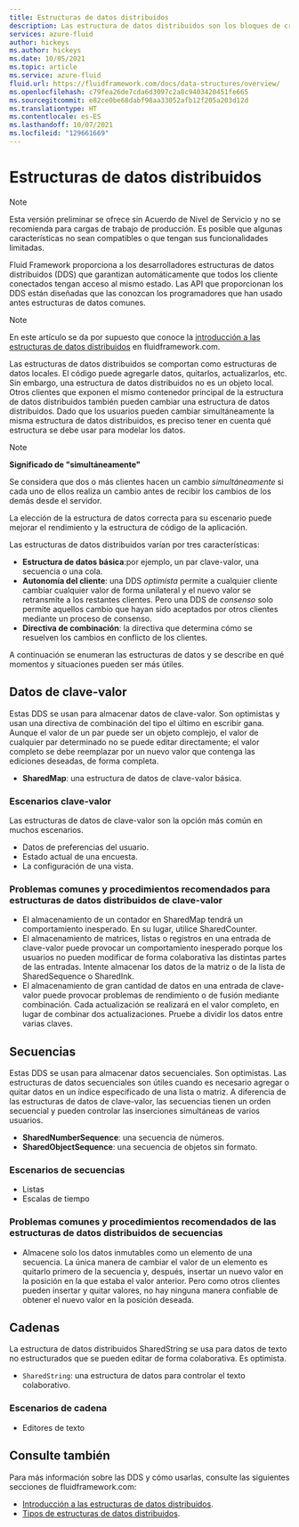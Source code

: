 ```yaml
---
title: Estructuras de datos distribuidos
description: Las estructura de datos distribuidos son los bloques de creación de las aplicaciones de Fluid
services: azure-fluid
author: hickeys
ms.author: hickeys
ms.date: 10/05/2021
ms.topic: article
ms.service: azure-fluid
fluid.url: https://fluidframework.com/docs/data-structures/overview/
ms.openlocfilehash: c79fea26de7cda6d3097c2a8c9403420451fe665
ms.sourcegitcommit: e82ce0be68dabf98aa33052afb12f205a203d12d
ms.translationtype: HT
ms.contentlocale: es-ES
ms.lasthandoff: 10/07/2021
ms.locfileid: "129661669"
---
```

# <a name="distributed-data-structures"></a>Estructuras de datos distribuidos

> [!NOTE]
> Esta versión preliminar se ofrece sin Acuerdo de Nivel de Servicio y no se recomienda para cargas de trabajo de producción. Es posible que algunas características no sean compatibles o que tengan sus funcionalidades limitadas.

Fluid Framework proporciona a los desarrolladores estructuras de datos distribuidos (DDS) que garantizan automáticamente que todos los cliente conectados tengan acceso al mismo estado. Las API que proporcionan los DDS están diseñadas que las conozcan los programadores que han usado antes estructuras de datos comunes.

> [!NOTE]
> En este artículo se da por supuesto que conoce la [introducción a las estructuras de datos distribuidos](https://fluidframework.com/docs/build/dds/) en fluidframework.com.

Las estructuras de datos distribuidos se comportan como estructuras de datos locales. El código puede agregarle datos, quitarlos, actualizarlos, etc. Sin embargo, una estructura de datos distribuidos no es un objeto local. Otros clientes que exponen el mismo contenedor principal de la estructura de datos distribuidos también pueden cambiar una estructura de datos distribuidos. Dado que los usuarios pueden cambiar simultáneamente la misma estructura de datos distribuidos, es preciso tener en cuenta qué estructura se debe usar para modelar los datos.

> [!NOTE]
> **Significado de "simultáneamente"**
>
> Se considera que dos o más clientes hacen un cambio *simultáneamente* si cada uno de ellos realiza un cambio antes de recibir los cambios de los demás desde el servidor.

La elección de la estructura de datos correcta para su escenario puede mejorar el rendimiento y la estructura de código de la aplicación.

Las estructuras de datos distribuidos varían por tres características:

- **Estructura de datos básica**:por ejemplo, un par clave-valor, una secuencia o una cola.
- **Autonomía del cliente**: una DDS *optimista* permite a cualquier cliente cambiar cualquier valor de forma unilateral y el nuevo valor se retransmite a los restantes clientes. Pero una DDS de *consenso* solo permite aquellos cambio que hayan sido aceptados por otros clientes mediante un proceso de consenso.
- **Directiva de combinación**: la directiva que determina cómo se resuelven los cambios en conflicto de los clientes.

A continuación se enumeran las estructuras de datos y se describe en qué momentos y situaciones pueden ser más útiles.

## <a name="key-value-data"></a>Datos de clave-valor

Estas DDS se usan para almacenar datos de clave-valor. Son optimistas y usan una directiva de combinación del tipo el último en escribir gana. Aunque el valor de un par puede ser un objeto complejo, el valor de cualquier par determinado no se puede editar directamente; el valor completo se debe reemplazar por un nuevo valor que contenga las ediciones deseadas, de forma completa.

- **SharedMap**: una estructura de datos de clave-valor básica.

### <a name="key-value-scenarios"></a>Escenarios clave-valor

Las estructuras de datos de clave-valor son la opción más común en muchos escenarios.

- Datos de preferencias del usuario.
- Estado actual de una encuesta.
- La configuración de una vista.

### <a name="common-issues-and-best-practices-for-key-value-ddses"></a>Problemas comunes y procedimientos recomendados para estructuras de datos distribuidos de clave-valor

- El almacenamiento de un contador en SharedMap tendrá un comportamiento inesperado. En su lugar, utilice SharedCounter.
- El almacenamiento de matrices, listas o registros en una entrada de clave-valor puede provocar un comportamiento inesperado porque los usuarios no pueden modificar de forma colaborativa las distintas partes de las entradas. Intente almacenar los datos de la matriz o de la lista de SharedSequence o SharedInk.
- El almacenamiento de gran cantidad de datos en una entrada de clave-valor puede provocar problemas de rendimiento o de fusión mediante combinación. Cada actualización se realizará en el valor completo, en lugar de combinar dos actualizaciones. Pruebe a dividir los datos entre varias claves.

## <a name="sequences"></a>Secuencias

Estas DDS se usan para almacenar datos secuenciales. Son optimistas. Las estructuras de datos secuenciales son útiles cuando es necesario agregar o quitar datos en un índice especificado de una lista o matriz. A diferencia de las estructuras de datos de clave-valor, las secuencias tienen un orden secuencial y pueden controlar las inserciones simultáneas de varios usuarios.

- **SharedNumberSequence**: una secuencia de números.
- **SharedObjectSequence**: una secuencia de objetos sin formato.

### <a name="sequence-scenarios"></a>Escenarios de secuencias

- Listas
- Escalas de tiempo

### <a name="common-issues-and-best-practices-for-sequence-ddses"></a>Problemas comunes y procedimientos recomendados de las estructuras de datos distribuidos de secuencias

- Almacene solo los datos inmutables como un elemento de una secuencia. La única manera de cambiar el valor de un elemento es quitarlo primero de la secuencia y, después, insertar un nuevo valor en la posición en la que estaba el valor anterior. Pero como otros clientes pueden insertar y quitar valores, no hay ninguna manera confiable de obtener el nuevo valor en la posición deseada.

## <a name="strings"></a>Cadenas

La estructura de datos distribuidos SharedString se usa para datos de texto no estructurados que se pueden editar de forma colaborativa. Es optimista.

- `SharedString`: una estructura de datos para controlar el texto colaborativo.

### <a name="string-scenarios"></a>Escenarios de cadena

- Editores de texto

## <a name="see-also"></a>Consulte también

Para más información sobre las DDS y cómo usarlas, consulte las siguientes secciones de fluidframework.com:

- [Introducción a las estructuras de datos distribuidos](https://fluidframework.com/docs/build/dds/).
- [Tipos de estructuras de datos distribuidos](https://fluidframework.com/docs/data-structures/overview/).
